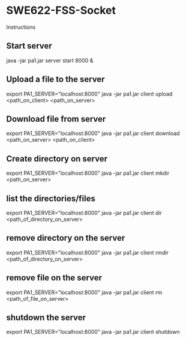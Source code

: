 # SWE622-FSS-Socket
Instructions

Start server
----------------------
java -jar pa1.jar server start 8000 &


Upload a file to the server
---------------------------
export PA1_SERVER="localhost:8000"
java -jar pa1.jar client upload <path_on_client> <path_on_server>


Download file from server
-------------------------
export PA1_SERVER="localhost:8000"
java -jar pa1.jar client download <path_on_server> <path_on_client>

Create directory on server
--------------------------
export PA1_SERVER="localhost:8000"
java -jar pa1.jar client mkdir <path_on_server>

list the directories/files
--------------------------
export PA1_SERVER="localhost:8000"
java -jar pa1.jar client dir <path_of_directory_on_server>

remove directory on the server
------------------------------
export PA1_SERVER="localhost:8000"
java -jar pa1.jar client rmdir <path_of_directory_on_server>

remove file on the server
-------------------------
export PA1_SERVER="localhost:8000"
java -jar pa1.jar client rm <path_of_file_on_server>

shutdown the server
-------------------
export PA1_SERVER="localhost:8000"
java -jar pa1.jar client shutdown
